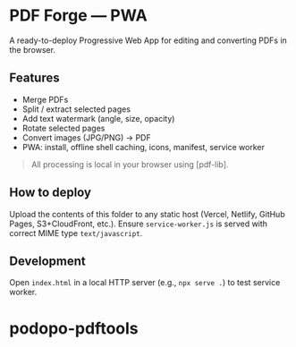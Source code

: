 # PDF Forge — PWA

A ready-to-deploy Progressive Web App for editing and converting PDFs in the browser.

## Features
- Merge PDFs
- Split / extract selected pages
- Add text watermark (angle, size, opacity)
- Rotate selected pages
- Convert images (JPG/PNG) → PDF
- PWA: install, offline shell caching, icons, manifest, service worker

> All processing is local in your browser using [pdf-lib].

## How to deploy
Upload the contents of this folder to any static host (Vercel, Netlify, GitHub Pages, S3+CloudFront, etc.).
Ensure `service-worker.js` is served with correct MIME type `text/javascript`.

## Development
Open `index.html` in a local HTTP server (e.g., `npx serve .`) to test service worker.
# podopo-pdftools
